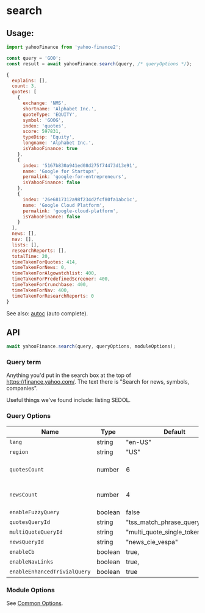 # search

## Usage:

```js
import yahooFinance from 'yahoo-finance2';

const query = 'GOO';
const result = await yahooFinance.search(query, /* queryOptions */);

{
  explains: [],
  count: 3,
  quotes: [
    {
      exchange: 'NMS',
      shortname: 'Alphabet Inc.',
      quoteType: 'EQUITY',
      symbol: 'GOOG',
      index: 'quotes',
      score: 597831,
      typeDisp: 'Equity',
      longname: 'Alphabet Inc.',
      isYahooFinance: true
    },
    {
      index: '5167b830a941ed08d275f74473d13e91',
      name: 'Google for Startups',
      permalink: 'google-for-entrepreneurs',
      isYahooFinance: false
    },
    {
      index: '26e6817312a98f234d2fcf80fa1abc1c',
      name: 'Google Cloud Platform',
      permalink: 'google-cloud-platform',
      isYahooFinance: false
    }
  ],
  news: [],
  nav: [],
  lists: [],
  researchReports: [],
  totalTime: 20,
  timeTakenForQuotes: 414,
  timeTakenForNews: 0,
  timeTakenForAlgowatchlist: 400,
  timeTakenForPredefinedScreener: 400,
  timeTakenForCrunchbase: 400,
  timeTakenForNav: 400,
  timeTakenForResearchReports: 0
}
```

See also: [autoc](./autoc.md) (auto complete).

## API

```js
await yahooFinance.search(query, queryOptions, moduleOptions);
```

### Query term

Anything you'd put in the search box at the top of https://finance.yahoo.com/.
The text there is "Search for news, symbols, companies".


Useful things we've found include: listing SEDOL.

### Query Options

| Name          | Type      | Default    | Description                       |
| ------------- | ----------| ---------- | --------------------------------- |
| `lang`        | string    | "en-US"
| `region`      | string    | "US"
| `quotesCount` | number    | 6          | Max no. of quotes to return
| `newsCount`   | number    | 4          | Max no. of news items to return
| `enableFuzzyQuery`  | boolean | false
| `quotesQueryId`     | string  | "tss_match_phrase_query"
| `multiQuoteQueryId` | string  | "multi_quote_single_token_query"
| `newsQueryId`       | string  | "news_cie_vespa"
| `enableCb`          | boolean | true,
| `enableNavLinks`    | boolean | true,
| `enableEnhancedTrivialQuery` | boolean | true

### Module Options

See [Common Options](../README.md#common-options).
